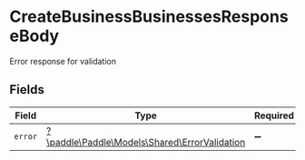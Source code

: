 # CreateBusinessBusinessesResponseBody

Error response for validation


## Fields

| Field                                                                                   | Type                                                                                    | Required                                                                                | Description                                                                             |
| --------------------------------------------------------------------------------------- | --------------------------------------------------------------------------------------- | --------------------------------------------------------------------------------------- | --------------------------------------------------------------------------------------- |
| `error`                                                                                 | [?\paddle\Paddle\Models\Shared\ErrorValidation](../../Models/Shared/ErrorValidation.md) | :heavy_minus_sign:                                                                      | N/A                                                                                     |